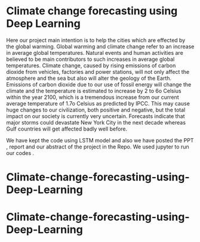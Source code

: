 # Climate change forecasting using Deep Learning #

Here our project main intention is to help the cities which are effected by the global warming. Global warming and climate change refer to an increase in average global temperatures. Natural events and human activities are believed to be main contributors to such increases in average global temperatures. Climate change, caused by rising emissions of carbon dioxide from vehicles, factories and power stations, will not only affect the atmosphere and the sea but also will alter the geology of the Earth. Emissions of carbon dioxide due to our use of fossil energy will change the climate and the temperature is estimated to increase by 2 to 6o Celsius within the year 2100, which is a tremendous increase from our current average temperature of 1.7o Celsius as predicted by IPCC. This may cause huge changes to our civilization, both positive and negative, but the total impact on our society is currently very uncertain. Forecasts indicate that major storms could devastate New York City in the next decade whereas Gulf countries will get affected badly well before.

We have kept the code using LSTM model and also we have posted the PPT , report and our abstract of the project in the Repo. 
We used jupyter to run our codes .
# Climate-change-forecasting-using-Deep-Learning
# Climate-change-forecasting-using-Deep-Learning
